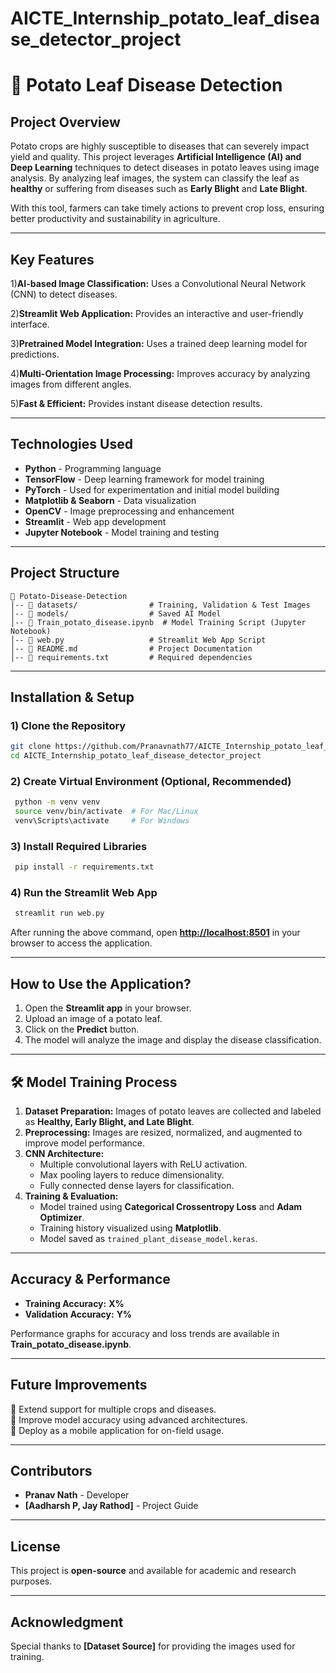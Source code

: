 # AICTE_Internship_potato_leaf_disease_detector_project

# 🌱 Potato Leaf Disease Detection

##  Project Overview

Potato crops are highly susceptible to diseases that can severely impact yield and quality. This project leverages **Artificial Intelligence (AI) and Deep Learning** techniques to detect diseases in potato leaves using image analysis. By analyzing leaf images, the system can classify the leaf as **healthy** or suffering from diseases such as **Early Blight** and **Late Blight**.

With this tool, farmers can take timely actions to prevent crop loss, ensuring better productivity and sustainability in agriculture.

---

##  Key Features

 1)**AI-based Image Classification:** Uses a Convolutional Neural Network (CNN) to detect diseases.
 
 2)**Streamlit Web Application:** Provides an interactive and user-friendly interface. 
 
 3)**Pretrained Model Integration:** Uses a trained deep learning model for predictions. 
 
 4)**Multi-Orientation Image Processing:** Improves accuracy by analyzing images from different angles. 

 5)**Fast & Efficient:** Provides instant disease detection results.

---

##  Technologies Used

- **Python** - Programming language
- **TensorFlow** - Deep learning framework for model training
- **PyTorch** - Used for experimentation and initial model building
- **Matplotlib & Seaborn** - Data visualization
- **OpenCV** - Image preprocessing and enhancement
- **Streamlit** - Web app development
- **Jupyter Notebook** - Model training and testing

---

##  Project Structure

```
📂 Potato-Disease-Detection
│-- 📂 datasets/                # Training, Validation & Test Images
│-- 📂 models/                  # Saved AI Model
│-- 📜 Train_potato_disease.ipynb  # Model Training Script (Jupyter Notebook)
│-- 📜 web.py                   # Streamlit Web App Script
│-- 📜 README.md                # Project Documentation
│-- 📜 requirements.txt         # Required dependencies
```

---

##  Installation & Setup

### 1️) **Clone the Repository**

```sh
git clone https://github.com/Pranavnath77/AICTE_Internship_potato_leaf_disease_detector_project.git
cd AICTE_Internship_potato_leaf_disease_detector_project

```

### 2️) **Create Virtual Environment (Optional, Recommended)**

```sh
 python -m venv venv
 source venv/bin/activate  # For Mac/Linux
 venv\Scripts\activate     # For Windows
```

### 3️) **Install Required Libraries**

```sh
 pip install -r requirements.txt
```

### 4️) **Run the Streamlit Web App**

```sh
 streamlit run web.py
```

After running the above command, open **[http://localhost:8501](http://localhost:8501)** in your browser to access the application.

---

##  How to Use the Application?

1. Open the **Streamlit app** in your browser.
2. Upload an image of a potato leaf.
3. Click on the **Predict** button.
4. The model will analyze the image and display the disease classification.

---

## 🛠  Model Training Process

1. **Dataset Preparation:** Images of potato leaves are collected and labeled as **Healthy, Early Blight, and Late Blight**.
2. **Preprocessing:** Images are resized, normalized, and augmented to improve model performance.
3. **CNN Architecture:**
   - Multiple convolutional layers with ReLU activation.
   - Max pooling layers to reduce dimensionality.
   - Fully connected dense layers for classification.
4. **Training & Evaluation:**
   - Model trained using **Categorical Crossentropy Loss** and **Adam Optimizer**.
   - Training history visualized using **Matplotlib**.
   - Model saved as `trained_plant_disease_model.keras`.

---

##  Accuracy & Performance

- **Training Accuracy:** **X%**
- **Validation Accuracy:** **Y%**

Performance graphs for accuracy and loss trends are available in **Train\_potato\_disease.ipynb**.

---

##  Future Improvements

🔹 Extend support for multiple crops and diseases.\
🔹 Improve model accuracy using advanced architectures.\
🔹 Deploy as a mobile application for on-field usage.

---

##  Contributors

- **Pranav Nath** - Developer
- **[Aadharsh P, Jay Rathod]** - Project Guide

---

##  License

This project is **open-source** and available for academic and research purposes.

---

##  Acknowledgment

Special thanks to **[Dataset Source]** for providing the images used for training.






